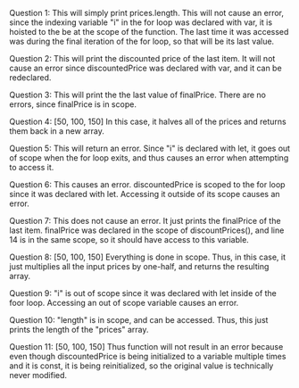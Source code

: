 Question 1: This will simply print prices.length. This will not cause an error, since the indexing variable "i" in the for loop was declared with var, it is hoisted to the be at the scope of the function. The last time it was accessed was during the final iteration of the for loop, so that will be its last value. 

Question 2: This will print the discounted price of the last item. It will not cause an error since discountedPrice was declared with var, and it can be redeclared.

Question 3: This will print the the last value of finalPrice. There are no errors, since finalPrice is in scope.

Question 4: [50, 100, 150]
In this case, it halves all of the prices and returns them back in a new array.

Question 5: This will return an error. Since "i" is declared with let, it goes out of scope when the for loop exits, and thus causes an error when attempting to access it.

Question 6: This causes an error. discountedPrice is scoped to the for loop since it was declared with let. Accessing it outside of its scope causes an error.

Question 7: This does not cause an error. It just prints the finalPrice of the last item. finalPrice was declared in the scope of discountPrices(), and line 14 is in the same scope, so it should have access to this variable.

Question 8: [50, 100, 150]
Everything is done in scope. Thus, in this case, it just multiplies all the input prices by one-half, and returns the resulting array.

Question 9: "i" is out of scope since it was declared with let inside of the foor loop. Accessing an out of scope variable causes an error.

Question 10: "length" is in scope, and can be accessed. Thus, this just prints the length of the "prices" array.

Question 11: [50, 100, 150]
Thus function will not result in an error because even though discountedPrice is being initialized to a variable multiple times and it is const, it is being reinitialized, so the original value is technically never modified.